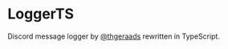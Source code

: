 # LoggerTS

Discord message logger by [@thgeraads](https://github.com/thgeraads) rewritten in TypeScript.